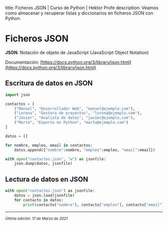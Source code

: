 title: Ficheros JSON | Curso de Python | Hektor Profe
description: Veamos como almacenar y recuperar listas y diccionarios en ficheros JSON con Python.

<style>
.admonition.note > .superfences-tabs > label:hover, .headerlink{
    color: #018dc5 !important;
}
.admonition.info{
    font-size: 100%;
}
.admonition.info label{
    font-size: 91%;
}
.admonition.note > .admonition-title {
    display: none;
}
</style>

# Ficheros JSON

**JSON**: Notación de objeto de JavaScript (JavaScript Object Notation)

Documentación: [https://docs.python.org/3/library/json.html](https://docs.python.org/3/library/json.html)

## Escritura de datos en JSON

```python
import json

contactos = [
    ("Manuel", "Desarrollador Web", "manuel@ejemplo.com"),
    ("Lorena", "Gestora de proyectos", "lorena@ejemplo.com"),
    ("Javier", "Analista de datos", "javier@ejemplo.com"),
    ("Marta", "Experta en Python", "marta@ejemplo.com")
]

datos = []

for nombre, empleo, email in contactos:
    datos.append({"nombre":nombre, "empleo":empleo, "email":email})

with open("contactos.json", "w") as jsonfile:
    json.dump(datos, jsonfile)
```

## Lectura de datos en JSON

```python
with open("contactos.json") as jsonfile:
    datos = json.load(jsonfile)
    for contacto in datos:
        print(contacto["nombre"], contacto["empleo"], contacto["email"])
```

---

<small class="edited"><i>Última edición: 17 de Marzo de 2021</i></small>

